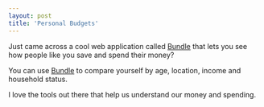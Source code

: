 ```yaml
---
layout: post
title: 'Personal Budgets'
---
```

Just came across a cool web application called <a href="http://bundle.com/">Bundle</a> that lets you see how people like you save and spend their money?<p></p>
You can use <a href="http://bundle.com/">Bundle</a> to compare yourself by age, location, income and household status.<p></p>
I love the tools out there that help us understand our money and spending.